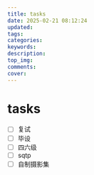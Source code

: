 ```yaml
---
title: tasks
date: 2025-02-21 08:12:24
updated:
tags:
categories:
keywords:
description:
top_img:
comments:
cover:
---
```


# tasks

- [ ] 复试
- [ ] 毕设
- [ ] 四六级
- [ ] sqtp
- [ ] 自制摄影集
